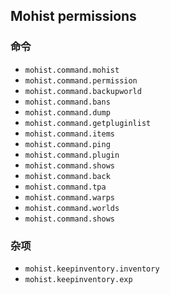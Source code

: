 ## Mohist permissions


### 命令

* `mohist.command.mohist`   
* `mohist.command.permission`   
* `mohist.command.backupworld`   
* `mohist.command.bans`   
* `mohist.command.dump`   
* `mohist.command.getpluginlist`   
* `mohist.command.items`   
* `mohist.command.ping`   
* `mohist.command.plugin`   
* `mohist.command.shows`   
* `mohist.command.back`   
* `mohist.command.tpa`   
* `mohist.command.warps`   
* `mohist.command.worlds`   
* `mohist.command.shows`   


### 杂项

* `mohist.keepinventory.inventory`
* `mohist.keepinventory.exp`